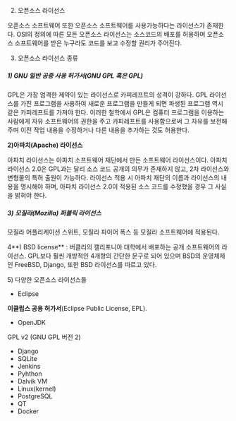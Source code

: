 2. 오픈소스 라이선스

오픈소스 소프트웨어 또한 오픈소스 소프트웨어를 사용가능하다는 라이선스가 존재한다. OSI의 정의에 따른 모든 오픈소스 라이선스는 소스코드의 배포를 허용하며 오픈소스 소프트웨어를 받은 누구라도 코드를 보고 수정할 권리가 주어진다.

3. 오픈소스 라이선스 종류

##### 1\) **GNU 일반 공중 사용 허가서\(GNU GPL 혹은 GPL\)**

GPL은 가장 엄격한 제약이 있는 라이선스로 카피레프트의 성격이 강하다.  GPL 라이선스를 가진 프로그램을 사용하여 새로운 프로그램을 만들게 되면 파생된 프로그램 역시 같은 카피레프트를 가져야 한다. 이러한 철학에서 GPL은 컴퓨터 프로그램을 이용하는 사람에게 자유 소프트웨어의 권한을 주고 카피레프트를 사용함으로써 그 자유를 보전해주며 이전 작업 내용을 수정하거나 다른 내용을 추가하는 것도 허용한다.

**2\)아파치\(Apache\) 라이선스**

아파치 라이선스는 아파치 소프트웨어 재단에서 만든 소프트웨어 라이선스이다. 아파치 라이선스 2.0은 GPL과는 달리 소스 코드 공개의 의무가 존재하지 않고, 2차 라이선스와 변형물의 특허 출원이 가능하다. 라이선스 적용 시 아파치 재단의 이름과 라이선스의 내용을 명시해야 하며, 아파치 라이선스 2.0이 적용된 소스 코드를 수정했을 경우 그 사실을 밝혀야 한다.

##### 3\) **모질라\(Mozilla\) 퍼블릭 라이선스**

모질라 어플리케이션 스위트, 모질라 파이어 폭스 등 모질라 소프트웨어에 적용된다.

4**\) BSD license** : 버클리의 캘리포니아 대학에서 배포하는 공개 소프트웨어의 라이선스. GPL보다 훨씬 개방적인 4개항의 간단한 문구로 되어 있으며 BSD의 운영체제인 FreeBSD, Django, 또한 BSD 라이선스를 따르고 있다.

5\) 다양한 오픈소스 라이선스들

* Eclipse 

**이클립스 공용 허가서**\(Eclipse Public License, EPL\).

* OpenJDK 

GPL v2 \(GNU GPL 버전 2\)

* Django
* SQLite
* Jenkins
* Pyhthon
* Dalvik VM
* Linux\(kernel\)
* PostgreSQL
* QT
* Docker



